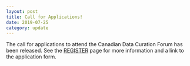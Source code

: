 ```yaml
---
layout: post
title: Call for Applications!
date: 2019-07-25
category: update
---
```


The call for applications to attend the Canadian Data Curation Forum has been released. See the [REGISTER](../register) page for more information and a link to the application form. 

